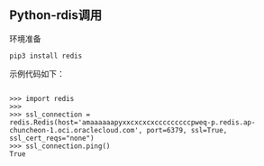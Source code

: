 
## Python-rdis调用

环境准备

```
pip3 install redis
```

示例代码如下：

```

>>> import redis
>>>
>>> ssl_connection = redis.Redis(host='amaaaaaapyxxcxcxcxcccccccccpweq-p.redis.ap-chuncheon-1.oci.oraclecloud.com', port=6379, ssl=True, ssl_cert_reqs="none")
>>> ssl_connection.ping()
True

```
